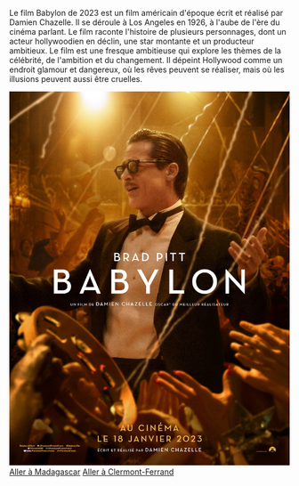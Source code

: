 Le film Babylon de 2023 est un film américain d'époque écrit et réalisé par Damien Chazelle. Il se déroule à Los Angeles en 1926, à l'aube de l'ère du cinéma parlant. Le film raconte l'histoire de plusieurs personnages, dont un acteur hollywoodien en déclin, une star montante et un producteur ambitieux.
Le film est une fresque ambitieuse qui explore les thèmes de la célébrité, de l'ambition et du changement. Il dépeint Hollywood comme un endroit glamour et dangereux, où les rêves peuvent se réaliser, mais où les illusions peuvent aussi être cruelles.

![DEPART](./BABYLON.jpg)
[Aller à Madagascar](https://github.com/WildGhost21/AR1/blob/main/Madagascar.md)
[Aller à Clermont-Ferrand](https://github.com/WildGhost21/AR1/blob/main/Clermont_Ferrand.md)